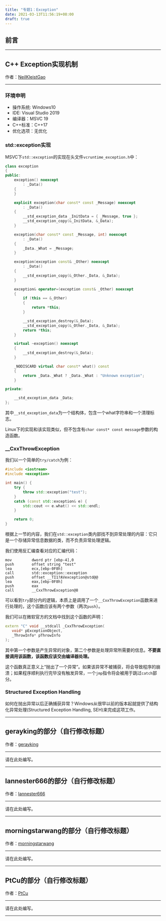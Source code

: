 ```yaml
---
title: "专题1：Exception"
date: 2021-03-13T11:56:19+08:00
draft: true
---
```


## 前言
---

## C++ Exception实现机制
作者：[NeilKleistGao](https://github.com/NeilKleistGao)

---

### 环境申明
+ 操作系统: Windows10
+ IDE: Visual Studio 2019
+ 编译器：MSVC 19
+ C++标准：C++17
+ 优化选项：无优化

### std::exception实现
MSVC下`std::exception`的实现在头文件`vcruntime_exception.h`中：
```c++
class exception
{
public:
    exception() noexcept
        : _Data()
    {
    }

    explicit exception(char const* const _Message) noexcept
        : _Data()
    {
        __std_exception_data _InitData = { _Message, true };
        __std_exception_copy(&_InitData, &_Data);
    }

    exception(char const* const _Message, int) noexcept
        : _Data()
    {
        _Data._What = _Message;
    }

    exception(exception const& _Other) noexcept
        : _Data()
    {
        __std_exception_copy(&_Other._Data, &_Data);
    }

    exception& operator=(exception const& _Other) noexcept
    {
        if (this == &_Other)
        {
            return *this;
        }

        __std_exception_destroy(&_Data);
        __std_exception_copy(&_Other._Data, &_Data);
        return *this;
    }

    virtual ~exception() noexcept
    {
        __std_exception_destroy(&_Data);
    }

    _NODISCARD virtual char const* what() const
    {
        return _Data._What ? _Data._What : "Unknown exception";
    }

private:

    __std_exception_data _Data;
};
```

其中`__std_exception_data`为一个结构体，包含一个what字符串和一个清理标志。

Linux下的实现和该实现类似，但不包含有`char const* const message`参数的构造函数。

### __CxxThrowException
我们以一个简单的`try/catch`为例：
```c++
#include <iostream>
#include <exception>

int main() {
	try {
		throw std::exception("test");
	}
	catch (const std::exception& e) {
		std::cout << e.what() << std::endl;
	}

	return 0;
}
```

根据上一节的内容，我们在`std::exception`类内部找不到异常处理的内容：它只是一个存储异常信息数据的类，而不负责异常处理逻辑。

我们使用反汇编查看对应的汇编代码：
```assembly
mov         dword ptr [ebp-4],0
push        offset string "test"
lea         ecx,[ebp-0F8h]
call        std::exception::exception
push        offset __TI1?AVexception@std@@
lea         eax,[ebp-0F8h]
push        eax
call        __CxxThrowException@8
```

可以看到`try`部分内的逻辑，本质上是调用了一个`__CxxThrowException`函数来进行处理的，这个函数应该有两个参数（两次`push`）。

我们可以在微软官方的文档中找到这个函数的声明：
```c++
extern "C" void __stdcall _CxxThrowException(
   void* pExceptionObject,
   _ThrowInfo* pThrowInfo
);
```

其中第一个参数是产生异常的对象，第二个参数是处理异常所需要的信息。**不要直接调用该函数，该函数应该交由编译器处理。**

这个函数真正意义上“抛出了一个异常”。如果该异常不被捕获，将会导致程序的崩溃；如果程序顺利执行完毕没有触发异常，一个`jmp`指令将会被用于跳过`catch`部分。

### Structured Exception Handling
如何在抛出异常以后正确捕获异常？Windows从很早以前的版本起就提供了结构化异常处理(Structured Exception Handling, SEH)来完成这项工作。


---
## gerayking的部分（自行修改标题）
作者：[gerayking](https://github.com/gerayking)

---

请在此处编写。

---
## lannester666的部分（自行修改标题）
作者：[lannester666](https://github.com/lannester666)

---

请在此处编写。

---
## morningstarwang的部分（自行修改标题）
作者：[morningstarwang](https://github.com/morningstarwang)

---

请在此处编写。

---
## PtCu的部分（自行修改标题）
作者：[PtCu](https://github.com/PtCu)

---

请在此处编写。

---